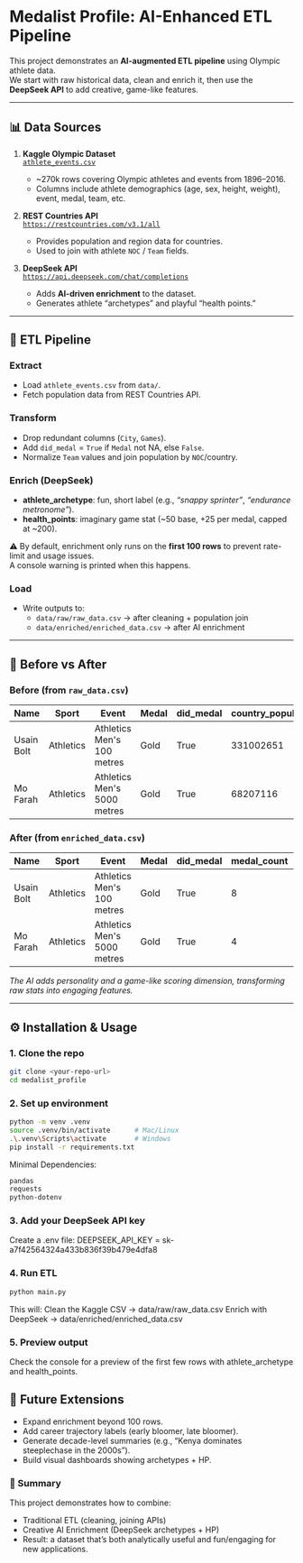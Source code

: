 # Medalist Profile: AI-Enhanced ETL Pipeline

This project demonstrates an **AI-augmented ETL pipeline** using Olympic athlete data.  
We start with raw historical data, clean and enrich it, then use the **DeepSeek API** to add creative, game-like features.

---

## 📊 Data Sources

1. **Kaggle Olympic Dataset**  
   [`athlete_events.csv`](https://www.kaggle.com/datasets/heesoo37/120-years-of-olympic-history-athletes-and-results)  
   - ~270k rows covering Olympic athletes and events from 1896–2016.  
   - Columns include athlete demographics (age, sex, height, weight), event, medal, team, etc.  

2. **REST Countries API**  
   [`https://restcountries.com/v3.1/all`](https://restcountries.com)  
   - Provides population and region data for countries.  
   - Used to join with athlete `NOC` / `Team` fields.  

3. **DeepSeek API**  
   [`https://api.deepseek.com/chat/completions`](https://api.deepseek.com)  
   - Adds **AI-driven enrichment** to the dataset.  
   - Generates athlete “archetypes” and playful “health points.”

---

## 🧹 ETL Pipeline

### Extract
- Load `athlete_events.csv` from `data/`.  
- Fetch population data from REST Countries API.

### Transform
- Drop redundant columns (`City`, `Games`).  
- Add `did_medal` = `True` if `Medal` not NA, else `False`.  
- Normalize `Team` values and join population by `NOC`/country.

### Enrich (DeepSeek)
- **athlete_archetype**: fun, short label (e.g., *“snappy sprinter”*, *“endurance metronome”*).  
- **health_points**: imaginary game stat (~50 base, +25 per medal, capped at ~200).  

⚠️ By default, enrichment only runs on the **first 100 rows** to prevent rate-limit and usage issues.  
A console warning is printed when this happens.

### Load
- Write outputs to:
  - `data/raw/raw_data.csv` → after cleaning + population join  
  - `data/enriched/enriched_data.csv` → after AI enrichment

---

## 🔮 Before vs After

### Before (from `raw_data.csv`)
| Name        | Sport     | Event                      | Medal | did_medal | country_population |
|-------------|-----------|----------------------------|-------|-----------|---------------------|
| Usain Bolt  | Athletics | Athletics Men's 100 metres | Gold  | True      | 331002651           |
| Mo Farah    | Athletics | Athletics Men's 5000 metres| Gold  | True      | 68207116            |

### After (from `enriched_data.csv`)
| Name        | Sport     | Event                      | Medal | did_medal | medal_count | athlete_archetype   | health_points |
|-------------|-----------|----------------------------|-------|-----------|-------------|---------------------|---------------|
| Usain Bolt  | Athletics | Athletics Men's 100 metres | Gold  | True      | 8           | snappy sprinter     | 200           |
| Mo Farah    | Athletics | Athletics Men's 5000 metres| Gold  | True      | 4           | endurance metronome | 150           |

*The AI adds personality and a game-like scoring dimension, transforming raw stats into engaging features.*

---

## ⚙️ Installation & Usage

### 1. Clone the repo
```bash
git clone <your-repo-url>
cd medalist_profile
```

### 2. Set up environment
```bash
python -m venv .venv
source .venv/bin/activate      # Mac/Linux
.\.venv\Scripts\activate       # Windows
pip install -r requirements.txt
```
Minimal Dependencies:
```bash
pandas
requests
python-dotenv
```

### 3. Add your DeepSeek API key
Create a .env file:
DEEPSEEK_API_KEY = sk-a7f42564324a433b836f39b479e4dfa8

### 4. Run ETL
```bash
python main.py
```

This will:
Clean the Kaggle CSV → data/raw/raw_data.csv
Enrich with DeepSeek → data/enriched/enriched_data.csv

### 5. Preview output
Check the console for a preview of the first few rows with athlete_archetype and health_points.

## 🚀 Future Extensions
- Expand enrichment beyond 100 rows.
- Add career trajectory labels (early bloomer, late bloomer).
- Generate decade-level summaries (e.g., “Kenya dominates steeplechase in the 2000s”).
- Build visual dashboards showing archetypes + HP.


### 🏁 Summary

This project demonstrates how to combine:
- Traditional ETL (cleaning, joining APIs)
- Creative AI Enrichment (DeepSeek archetypes + HP)
- Result: a dataset that’s both analytically useful and fun/engaging for new applications.